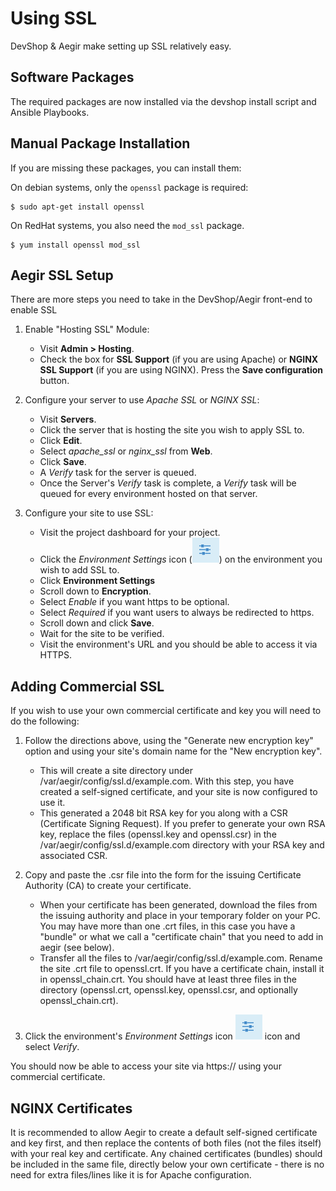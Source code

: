 # Using SSL

DevShop & Aegir make setting up SSL relatively easy.

## Software Packages

The required packages are now installed via the devshop install script and Ansible Playbooks. 

## Manual Package Installation

If you are missing these packages, you can install them:

On debian systems, only the `openssl` package is required:

    $ sudo apt-get install openssl

On RedHat systems, you also need the `mod_ssl` package.

    $ yum install openssl mod_ssl

## Aegir SSL Setup

There are more steps you need to take in the DevShop/Aegir front-end to enable SSL

1. Enable "Hosting SSL" Module:
    - Visit **Admin > Hosting**.
    - Check the box for **SSL Support** (if you are using Apache) or **NGINX SSL Support** (if you are using NGINX). Press the **Save configuration** button.

2. Configure your server to use *Apache SSL* or *NGINX SSL*:
    - Visit **Servers**.
    - Click the server that is hosting the site you wish to apply SSL to.
    - Click **Edit**.
    - Select *apache_ssl* or *nginx_ssl* from **Web**.
    - Click **Save**.
    - A *Verify* task for the server is queued.
    - Once the Server's *Verify* task is complete, a *Verify* task will be queued for every environment hosted on that server.

3. Configure your site to use SSL:
    - Visit the project dashboard for your project.
    - Click the *Environment Settings*  icon (![Environment Settings button.](images/settings.png "Push this button to open Environment Settings.")) on the environment you wish to add SSL to.
    - Click **Environment Settings**
    - Scroll down to **Encryption**. 
    - Select *Enable* if you want https to be optional.
    - Select *Required* if you want users to always be redirected to https.
    - Scroll down and click **Save**.
    - Wait for the site to be verified.
    - Visit the environment's URL and you should be able to access it via HTTPS.
    
## Adding Commercial SSL

If you wish to use your own commercial certificate and key you will need to do the following:

1. Follow the directions above, using the "Generate new encryption key" option and using your site's domain name for the "New encryption key". 

    - This will create a site directory under /var/aegir/config/ssl.d/example.com. With this step, you have created a self-signed certificate, and your site is now configured to use it.
    - This generated a 2048 bit RSA key for you along with a CSR (Certificate Signing Request). If you prefer to generate your own RSA key, replace the files (openssl.key and openssl.csr) in the /var/aegir/config/ssl.d/example.com directory with your RSA key and associated CSR.

2. Copy and paste the .csr file into the form for the issuing Certificate Authority (CA) to create your certificate.

    - When your certificate has been generated, download the files from the issuing authority and place in your temporary folder on your PC. You may have more than one .crt files, in this case you have a "bundle" or what we call a "certificate chain" that you need to add in aegir (see below).
    - Transfer all the files to /var/aegir/config/ssl.d/example.com. Rename the site .crt file to openssl.crt. If you have a certificate chain, install it in openssl_chain.crt. You should have at least three files in the directory (openssl.crt, openssl.key, openssl.csr, and optionally openssl_chain.crt).

3. Click the environment's *Environment Settings* icon ![Environment Settings button.](images/settings.png "Push this button to open Environment Settings.") icon and select *Verify*.

You should now be able to access your site via https:// using your commercial certificate.


## NGINX Certificates

It is recommended to allow Aegir to create a default self-signed certificate and key first, and then replace the contents of both files (not the files itself) with your real key and certificate. Any chained certificates (bundles) should be included in the same file, directly below your own certificate - there is no need for extra files/lines like it is for Apache configuration.